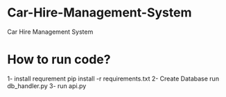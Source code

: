 # Car-Hire-Management-System
Car Hire Management System
# How to run code?
1- install requrement
  pip install -r requirements.txt
2- Create Database
  run db_handler.py
  3- run api.py
